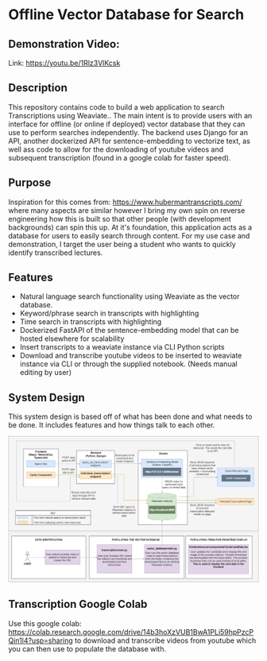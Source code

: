 # Offline Vector Database for Search

## Demonstration Video:
Link: https://youtu.be/1Rlz3VlKcsk

## Description

This repository contains code to build a web application to search Transcriptions using Weaviate.. The main intent is to provide users with an interface for offline (or online if deployed) vector database that they can use to perform searches independently. The backend uses Django for an API, another dockerized API for sentence-embedding to vectorize text, as well ass code to allow for the downloading of youtube videos and subsequent transcription (found in a google colab for faster speed).

## Purpose
Inspiration for this comes from: https://www.hubermantranscripts.com/ where many aspects are similar however I bring my own spin on reverse engineering how this is built so that other people (with development backgrounds) can spin this up. At it's foundation, this application acts as a database for users to easily search through content. For my use case and demonstration, I target the user being a student who wants to quickly identify transcribed lectures.

## Features
- Natural language search functionality using Weaviate as the vector database.
- Keyword/phrase search in transcripts with highlighting
- Time search in transcripts with highlighting
- Dockerized FastAPI of the sentence-embedding model that can be hosted elsewhere for scalability
- Insert transcripts to a weaviate instance via CLI Python scripts
- Download and transcribe youtube videos to be inserted to weaviate instance via CLI or through the supplied notebook. (Needs manual editing by user)

<h2>System Design</h2>
<p>This system design is based off of what has been done and what needs to be done. It includes features and how things talk to each other.</p>
<img src="./system_design/process_flow.png"/>

## Transcription Google Colab
Use this google colab: https://colab.research.google.com/drive/14b3hoXzVUB1BwA1PLi59hpPzcPQin1l4?usp=sharing to download and transcribe videos from youtube which you can then use to populate the database with.
